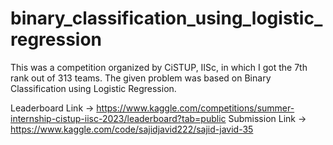 # binary_classification_using_logistic_regression
This was a competition organized by CiSTUP, IISc, in which I got the 7th rank out of 313 teams.
The given problem was based on Binary Classification using Logistic Regression.

Leaderboard Link -> https://www.kaggle.com/competitions/summer-internship-cistup-iisc-2023/leaderboard?tab=public
Submission Link -> https://www.kaggle.com/code/sajidjavid222/sajid-javid-35
